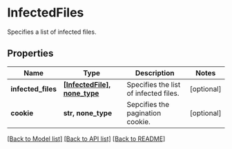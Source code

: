 # InfectedFiles

Specifies a list of infected files.

## Properties
Name | Type | Description | Notes
------------ | ------------- | ------------- | -------------
**infected_files** | [**[InfectedFile], none_type**](InfectedFile.md) | Specifies the list of infected files. | [optional] 
**cookie** | **str, none_type** | Sepcifies the pagination cookie. | [optional] 

[[Back to Model list]](../README.md#documentation-for-models) [[Back to API list]](../README.md#documentation-for-api-endpoints) [[Back to README]](../README.md)


